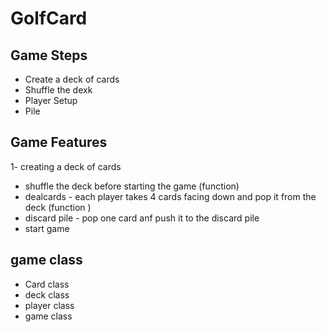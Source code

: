 # GolfCard

## Game Steps

- Create a deck of cards
- Shuffle the dexk
- Player Setup
- Pile

## Game Features

1- creating a deck of cards

- shuffle the deck before starting the game (function)
- dealcards - each player takes 4 cards facing down and pop it from the deck (function )
- discard pile - pop one card anf push it to the discard pile
- start game

## game class

- Card class
- deck class
- player class
- game class
